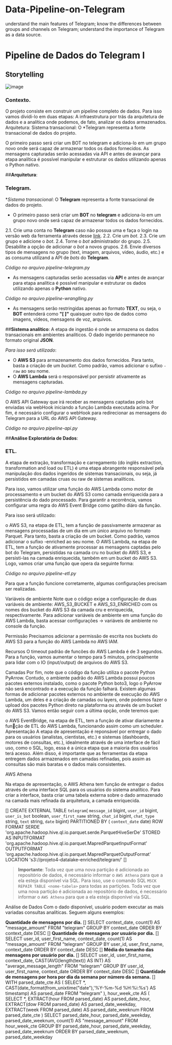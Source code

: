 # Data-Pipeline-on-Telegram
understand the main features of Telegram; 
know the differences between groups and channels on Telegram; 
understand the importance of Telegram as a data source.

# **Pipeline de Dados do Telegram I**

## Storytelling

![image](https://github.com/Vi4Na/Data-Pipeline-on-Telegram/assets/136501829/6c96c1e0-307e-4193-8805-a924fcf78e35)


### Contexto.

O projeto consiste em construir um pipeline completo de dados.
Para isso vamos dividi-lo em duas etapas: A infraestrutura por trás da arquitetura de dados e a analítica onde podemos, de fato, analizar os dados armazenados.
Arquitetura:
Sistema transacional: O *Telegram representa a fonte transacional de dados do projeto.

O primeiro passo será criar um BOT no telegram e adiciona-lo em um grupo novo onde será capaz de armazenar todos os dados fornecidos.
As mensagens capturadas serão acessadas via API e antes de avançar para etapa analítica é possível manipular e estruturar os dados utilizando apenas o Python nativo.

##**Arquitetura**:

### Telegram.

 **Sistema transacional*: O **Telegram** representa a fonte transacional de dados do projeto.
  - O primeiro passo será criar um **BOT** no **telegram** e adiciona-lo em um grupo novo onde será capaz de armazenar todos os dados fornecidos.

2.1. Crie uma conta no **Telegram** caso não possua uma e faça o login na versão web da ferramenta através desse [link](https://web.telegram.org).
2.2. Crie um *bot*.
2.3. Crie um grupo e adicione o *bot*.
2.4. Torne o *bot* administrador do grupo.
2.5. Desabilite a opção de adicionar o *bot* a novos grupos.
2.6. Envie diversos tipos de mensagens no grupo (text, imagem, arquivos, video, áudio, etc.) e as consuma utilizand a API de *bots* do **Telegram**.

*Código no arquivo pipeline-telegram.py*

  - As mensagens capturadas serão acessadas via **API** e antes de avançar para etapa analítica é possível manipular e estruturar os dados utilizando apenas o **Python** nativo.

*Código no arquivo pipeline-wranglling.py*

  - As mensagens serão restringidas apenas ao formato **TEXT**, ou seja, o **BOT** entenderá como **"[ ]"** quaisquer outro tipo de dados como imagens, vídeos, mensagens de voz, arquivos.

##**Sistema analítico**:
A etapa de ingestão é onde se armazena os dados transacionais em ambientes analíticos. O dado ingerido permanece no formato original **JSON**.

 *Para isso será utilizado*:

  - O **AWS S3** para armazenamento dos dados fornecidos. Para tanto, basta a criação de um *bucket*. Como padrão, vamos adicionar o sufixo `-raw` ao seu nome.
  - O **AWS Lambda** será o responsável por persistir ativamente as mensagens capturadas.

*Código no arquivo pipeline-lambda.py*

O AWS API Gateway que irá receber as mensagens captadas pelo bot enviadas via webHook iniciando a função Lambda executada acima.
Por fim, é necessário configurar o webHook para redirecionar as mensagens do Telegram para a URL do AWS API Gateway.

*Código no arquivo pipeline-api.py*

##**Análise Exploratória de Dados**:

### ETL.

A etapa de extração, transformação e carregamento (do inglês extraction, transformation and load ou ETL) é uma etapa abrangente responsável pela manipulação dos dados ingeridos de sistemas transacionais, ou seja, já persistidos em camadas cruas ou raw de sistemas analíticos.

Para isso, vamos utilizar uma função do AWS Lambda como motor de processamento e um bucket do AWS S3 como camada enriquecida para a persistência do dado processado. Para garantir a recorrência, vamos configurar uma regra do AWS Event Bridge como gatilho diáro da função.

Para isso será utilizado:

o AWS S3, na etapa de ETL, tem a função de passivamente armazenar as mensagens processadas de um dia em um único arquivo no formato Parquet. Para tanto, basta a criação de um bucket. Como padrão, vamos adicionar o sufixo -enriched ao seu nome.
O AWS Lambda, na etapa de ETL, tem a função de ativamente processar as mensagens captadas pelo bot do Telegram, persistidas na camada cru no bucket do AWS S3, e persisti-las na camada enriquecida, também em um bucket do AWS S3. Logo, vamos criar uma função que opera da seguinte forma:

*Código no arquivo pipeline-etl.py*

Para que a função funcione corretamente, algumas configurações precisam ser realizadas.

Variáveis de ambiente
Note que o código exige a configuração de duas variáveis de ambiente: AWS_S3_BUCKET e AWS_S3_ENRICHED com os nomes dos bucket do AWS S3 da camada cru e enriquecida, respectivamente. Para adicionar variáveis de ambiente em uma função do AWS Lambda, basta acessar configurações -> variáveis de ambiente no console da função.

Permissão
Precisamos adicionar a permissão de escrita nos buckets do AWS S3 para a função do AWS Lambda no AWS IAM.

Recursos
O timeout padrão de funcões do AWS Lambda é de 3 segundos. Para a função, vamos aumentar o tempo para 5 minutos, principalmente para lidar com o IO (input/output) de arquivos do AWS S3.

Camadas
Por fim, note que o código da função utiliza o pacote Python PyArrow. Contudo, o ambiente padrão do AWS Lambda possui poucos pacotes externos instalado, como o pacote Python boto3, logo o PyArrow não será encontrado e a execução da função falhará. Existem algumas formas de adicionar pacotes externos no ambiente de execução do AWS Lambda, um deles é a criação de camadas ou layers, onde podemos fazer o upload dos pacotes Python direto na plataforma ou através de um bucket do AWS S3. Vamos então seguir com a última opção, onde teremos que:

o AWS EventBridge, na etapa de ETL, tem a função de ativar diariamente a função de ETL do AWS Lambda, funcionando assim como um scheduler.
Apresentação
A etapa de apresentação é reponsável por entregar o dado para os usuários (analistas, cientistas, etc.) e sistemas (dashboards, motores de consultas, etc.), idealmente através de uma interface de fácil uso, como o SQL, logo, essa é a única etapa que a maioria dos usuários terá acesso. Além disso, é importante que as ferramentas da etapa entregem dados armazenados em camadas refinadas, pois assim as consultas são mais baratas e o dados mais consistentes.

AWS Athena

Na etapa de apresentação, o AWS Athena tem função de entregar o dados através de uma interface SQL para os usuários do sistema analítico. Para criar a interface, basta criar uma tabela externa sobre o dado armazenado na camada mais refinada da arquitetura, a camada enriquecida.

[]
CREATE EXTERNAL TABLE `telegram`(
  `message_id` bigint,
  `user_id` bigint,
  `user_is_bot` boolean,
  `user_first_name` string,
  `chat_id` bigint,
  `chat_type` string,
  `text` string,
  `date` bigint)
PARTITIONED BY (
  `context_date` date)
ROW FORMAT SERDE
  'org.apache.hadoop.hive.ql.io.parquet.serde.ParquetHiveSerDe'
STORED AS INPUTFORMAT
  'org.apache.hadoop.hive.ql.io.parquet.MapredParquetInputFormat'
OUTPUTFORMAT
  'org.apache.hadoop.hive.ql.io.parquet.MapredParquetOutputFormat'
LOCATION
  's3://projeto4-datalake-enriched/telegram/'
[]

> **Importante**: Toda vez que uma nova partição é adicionada ao repositório de dados, é necessário informar o `AWS Athena` para que a ela esteja disponível via SQL. Para isso, use o comando SQL `MSCK REPAIR TABLE <nome-tabela>` para todas as partições. Toda vez que uma nova partição é adicionada ao repositório de dados, é necessário informar o `AWS Athena` para que a ela esteja disponível via SQL.

Análise de Dados
Com o dado disponível, usuário podem executar as mais variadas consultas analíticas. Seguem alguns exemplos:

**Quantidade de mensagens por dia.**
[]
SELECT
  context_date,
  count(1) AS "message_amount"
FROM "telegram"
GROUP BY context_date
ORDER BY context_date DESC
[]
**Quantidade de mensagens por usuário por dia.**
[]
SELECT
  user_id,
  user_first_name,
  context_date,
  count(1) AS "message_amount"
FROM "telegram"
GROUP BY
  user_id,
  user_first_name,
  context_date
ORDER BY context_date DESC
[]
**Média do tamanho das mensagens por usuário por dia.**
[]
SELECT
  user_id,
  user_first_name,
  context_date,
  CAST(AVG(length(text)) AS INT) AS "average_message_length"
FROM "telegram"
GROUP BY
  user_id,
  user_first_name,
  context_date
ORDER BY context_date DESC
[]
**Quantidade de mensagens por hora por dia da semana por número da semana.**
[]
WITH
parsed_date_cte AS (
    SELECT
        *,
        CAST(date_format(from_unixtime("date"),'%Y-%m-%d %H:%i:%s') AS timestamp) AS parsed_date
    FROM "telegram"
),
hour_week_cte AS (
    SELECT
        *,
        EXTRACT(hour FROM parsed_date) AS parsed_date_hour,
        EXTRACT(dow FROM parsed_date) AS parsed_date_weekday,
        EXTRACT(week FROM parsed_date) AS parsed_date_weeknum
    FROM parsed_date_cte
)
SELECT
    parsed_date_hour,
    parsed_date_weekday,
    parsed_date_weeknum,
    count(1) AS "message_amount"
FROM hour_week_cte
GROUP BY
    parsed_date_hour,
    parsed_date_weekday,
    parsed_date_weeknum
ORDER BY
    parsed_date_weeknum,
    parsed_date_weekday
